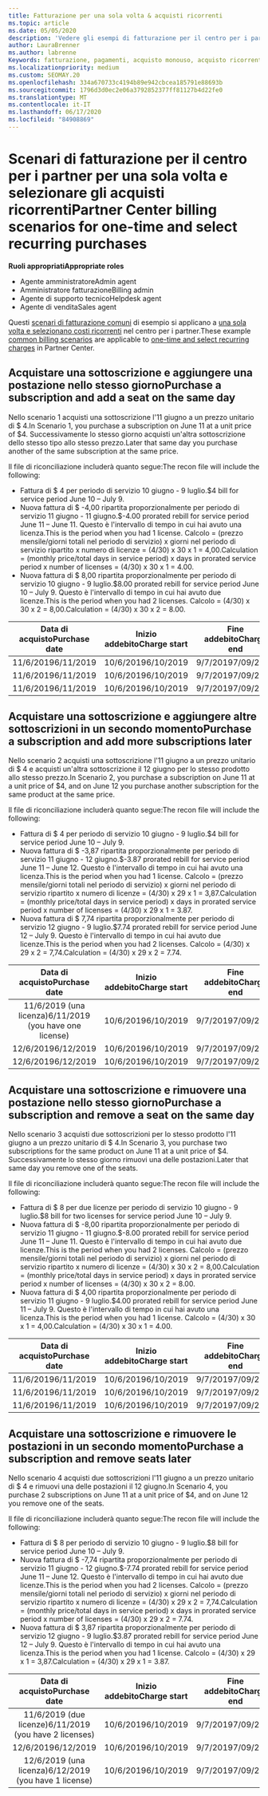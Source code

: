 ```yaml
---
title: Fatturazione per una sola volta & acquisti ricorrenti
ms.topic: article
ms.date: 05/05/2020
description: 'Vedere gli esempi di fatturazione per il centro per i partner per una sola volta e selezionare gli acquisti ricorrenti: quando si acquistano sottoscrizioni, aggiungere altre sottoscrizioni, aggiungere o rimuovere postazioni.'
author: LauraBrenner
ms.author: labrenne
Keywords: fatturazione, pagamenti, acquisto monouso, acquisto ricorrente, sottoscrizioni, postazioni
ms.localizationpriority: medium
ms.custom: SEOMAY.20
ms.openlocfilehash: 334a670733c4194b89e942cbcea185791e88693b
ms.sourcegitcommit: 1796d3d0ec2e06a3792852377ff81127b4d22fe0
ms.translationtype: MT
ms.contentlocale: it-IT
ms.lasthandoff: 06/17/2020
ms.locfileid: "84908869"
---
```

# <a name="partner-center-billing-scenarios-for-one-time-and-select-recurring-purchases"></a><span data-ttu-id="e6646-104">Scenari di fatturazione per il centro per i partner per una sola volta e selezionare gli acquisti ricorrenti</span><span class="sxs-lookup"><span data-stu-id="e6646-104">Partner Center billing scenarios for one-time and select recurring purchases</span></span>

<span data-ttu-id="e6646-105">**Ruoli appropriati**</span><span class="sxs-lookup"><span data-stu-id="e6646-105">**Appropriate roles**</span></span>

- <span data-ttu-id="e6646-106">Agente amministratore</span><span class="sxs-lookup"><span data-stu-id="e6646-106">Admin agent</span></span>
- <span data-ttu-id="e6646-107">Amministratore fatturazione</span><span class="sxs-lookup"><span data-stu-id="e6646-107">Billing admin</span></span>
- <span data-ttu-id="e6646-108">Agente di supporto tecnico</span><span class="sxs-lookup"><span data-stu-id="e6646-108">Helpdesk agent</span></span>
- <span data-ttu-id="e6646-109">Agente di vendita</span><span class="sxs-lookup"><span data-stu-id="e6646-109">Sales agent</span></span>

<span data-ttu-id="e6646-110">Questi [scenari di fatturazione comuni](common-billing-scenarios.md) di esempio si applicano a [una sola volta e selezionano costi ricorrenti](one-time-and-recurring-billing.md) nel centro per i partner.</span><span class="sxs-lookup"><span data-stu-id="e6646-110">These example [common billing scenarios](common-billing-scenarios.md) are applicable to [one-time and select recurring charges](one-time-and-recurring-billing.md) in Partner Center.</span></span>

## <a name="purchase-a-subscription-and-add-a-seat-on-the-same-day"></a><span data-ttu-id="e6646-111">Acquistare una sottoscrizione e aggiungere una postazione nello stesso giorno</span><span class="sxs-lookup"><span data-stu-id="e6646-111">Purchase a subscription and add a seat on the same day</span></span>

<span data-ttu-id="e6646-112">Nello scenario 1 acquisti una sottoscrizione l'11 giugno a un prezzo unitario di $ 4.</span><span class="sxs-lookup"><span data-stu-id="e6646-112">In Scenario 1, you purchase a subscription on June 11 at a unit price of $4.</span></span> <span data-ttu-id="e6646-113">Successivamente lo stesso giorno acquisti un'altra sottoscrizione dello stesso tipo allo stesso prezzo.</span><span class="sxs-lookup"><span data-stu-id="e6646-113">Later that same day you purchase another of the same subscription at the same price.</span></span>

<span data-ttu-id="e6646-114">Il file di riconciliazione includerà quanto segue:</span><span class="sxs-lookup"><span data-stu-id="e6646-114">The recon file will include the following:</span></span>

- <span data-ttu-id="e6646-115">Fattura di $ 4 per periodo di servizio 10 giugno - 9 luglio.</span><span class="sxs-lookup"><span data-stu-id="e6646-115">$4 bill for service period June 10 – July 9.</span></span>
- <span data-ttu-id="e6646-116">Nuova fattura di $ -4,00 ripartita proporzionalmente per periodo di servizio 11 giugno - 11 giugno.</span><span class="sxs-lookup"><span data-stu-id="e6646-116">$-4.00 prorated rebill for service period June 11 – June 11.</span></span> <span data-ttu-id="e6646-117">Questo è l'intervallo di tempo in cui hai avuto una licenza.</span><span class="sxs-lookup"><span data-stu-id="e6646-117">This is the period when you had 1 license.</span></span> <span data-ttu-id="e6646-118">Calcolo = (prezzo mensile/giorni totali nel periodo di servizio) x giorni nel periodo di servizio ripartito x numero di licenze = (4/30) x 30 x 1 = 4,00.</span><span class="sxs-lookup"><span data-stu-id="e6646-118">Calculation = (monthly price/total days in service period) x days in prorated service period x number of licenses = (4/30) x 30 x 1 = 4.00.</span></span>
- <span data-ttu-id="e6646-119">Nuova fattura di $ 8,00 ripartita proporzionalmente per periodo di servizio 10 giugno - 9 luglio.</span><span class="sxs-lookup"><span data-stu-id="e6646-119">$8.00 prorated rebill for service period June 10 – July 9.</span></span> <span data-ttu-id="e6646-120">Questo è l'intervallo di tempo in cui hai avuto due licenze.</span><span class="sxs-lookup"><span data-stu-id="e6646-120">This is the period when you had 2 licenses.</span></span> <span data-ttu-id="e6646-121">Calcolo = (4/30) x 30 x 2 = 8,00.</span><span class="sxs-lookup"><span data-stu-id="e6646-121">Calculation = (4/30) x 30 x 2 = 8.00.</span></span>

|<span data-ttu-id="e6646-122">**Data di acquisto**</span><span class="sxs-lookup"><span data-stu-id="e6646-122">**Purchase date**</span></span>   |<span data-ttu-id="e6646-123">**Inizio addebito**</span><span class="sxs-lookup"><span data-stu-id="e6646-123">**Charge start**</span></span> |<span data-ttu-id="e6646-124">**Fine addebito**</span><span class="sxs-lookup"><span data-stu-id="e6646-124">**Charge end**</span></span>  |<span data-ttu-id="e6646-125">**Prezzo unitario**</span><span class="sxs-lookup"><span data-stu-id="e6646-125">**Unit price**</span></span>  |<span data-ttu-id="e6646-126">**Quantità**</span><span class="sxs-lookup"><span data-stu-id="e6646-126">**Quantity**</span></span>  |<span data-ttu-id="e6646-127">**Amount**</span><span class="sxs-lookup"><span data-stu-id="e6646-127">**Amount**</span></span> |<span data-ttu-id="e6646-128">**Tipo di addebito**</span><span class="sxs-lookup"><span data-stu-id="e6646-128">**Charge type**</span></span> |
|:------:|:------:|:------:|:------:|:------:|:------:|:-----:|
|<span data-ttu-id="e6646-129">11/6/2019</span><span class="sxs-lookup"><span data-stu-id="e6646-129">6/11/2019</span></span>      |<span data-ttu-id="e6646-130">10/6/2019</span><span class="sxs-lookup"><span data-stu-id="e6646-130">6/10/2019</span></span>   |<span data-ttu-id="e6646-131">9/7/2019</span><span class="sxs-lookup"><span data-stu-id="e6646-131">7/09/2019</span></span>         |<span data-ttu-id="e6646-132">$ 4</span><span class="sxs-lookup"><span data-stu-id="e6646-132">$4</span></span>                |<span data-ttu-id="e6646-133">1</span><span class="sxs-lookup"><span data-stu-id="e6646-133">1</span></span>                 |<span data-ttu-id="e6646-134">$ 4</span><span class="sxs-lookup"><span data-stu-id="e6646-134">$4</span></span>            |<span data-ttu-id="e6646-135">Nuovo</span><span class="sxs-lookup"><span data-stu-id="e6646-135">New</span></span>         |
|<span data-ttu-id="e6646-136">11/6/2019</span><span class="sxs-lookup"><span data-stu-id="e6646-136">6/11/2019</span></span>     | <span data-ttu-id="e6646-137">10/6/2019</span><span class="sxs-lookup"><span data-stu-id="e6646-137">6/10/2019</span></span>    |<span data-ttu-id="e6646-138">9/7/2019</span><span class="sxs-lookup"><span data-stu-id="e6646-138">7/09/2019</span></span>        |<span data-ttu-id="e6646-139">$ 4</span><span class="sxs-lookup"><span data-stu-id="e6646-139">$4</span></span>        |<span data-ttu-id="e6646-140">1</span><span class="sxs-lookup"><span data-stu-id="e6646-140">1</span></span>        | <span data-ttu-id="e6646-141">$ -4</span><span class="sxs-lookup"><span data-stu-id="e6646-141">-$4</span></span>       |<span data-ttu-id="e6646-142">addQuantity</span><span class="sxs-lookup"><span data-stu-id="e6646-142">addQuantity</span></span>           |
|<span data-ttu-id="e6646-143">11/6/2019</span><span class="sxs-lookup"><span data-stu-id="e6646-143">6/11/2019</span></span>     | <span data-ttu-id="e6646-144">10/6/2019</span><span class="sxs-lookup"><span data-stu-id="e6646-144">6/10/2019</span></span>    |<span data-ttu-id="e6646-145">9/7/2019</span><span class="sxs-lookup"><span data-stu-id="e6646-145">7/09/2019</span></span>        |<span data-ttu-id="e6646-146">$ 4</span><span class="sxs-lookup"><span data-stu-id="e6646-146">$4</span></span>        | <span data-ttu-id="e6646-147">2</span><span class="sxs-lookup"><span data-stu-id="e6646-147">2</span></span>      |<span data-ttu-id="e6646-148">$ 8</span><span class="sxs-lookup"><span data-stu-id="e6646-148">$8</span></span>         |<span data-ttu-id="e6646-149">addQuantity</span><span class="sxs-lookup"><span data-stu-id="e6646-149">addQuantity</span></span>           |

## <a name="purchase-a-subscription-and-add-more-subscriptions-later"></a><span data-ttu-id="e6646-150">Acquistare una sottoscrizione e aggiungere altre sottoscrizioni in un secondo momento</span><span class="sxs-lookup"><span data-stu-id="e6646-150">Purchase a subscription and add more subscriptions later</span></span>

<span data-ttu-id="e6646-151">Nello scenario 2 acquisti una sottoscrizione l'11 giugno a un prezzo unitario di $ 4 e acquisti un'altra sottoscrizione il 12 giugno per lo stesso prodotto allo stesso prezzo.</span><span class="sxs-lookup"><span data-stu-id="e6646-151">In Scenario 2, you purchase a subscription on June 11 at a unit price of $4, and on June 12 you purchase another subscription for the same product at the same price.</span></span>

<span data-ttu-id="e6646-152">Il file di riconciliazione includerà quanto segue:</span><span class="sxs-lookup"><span data-stu-id="e6646-152">The recon file will include the following:</span></span>

- <span data-ttu-id="e6646-153">Fattura di $ 4 per periodo di servizio 10 giugno - 9 luglio.</span><span class="sxs-lookup"><span data-stu-id="e6646-153">$4 bill for service period June 10 – July 9.</span></span>
- <span data-ttu-id="e6646-154">Nuova fattura di $ -3,87 ripartita proporzionalmente per periodo di servizio 11 giugno - 12 giugno.</span><span class="sxs-lookup"><span data-stu-id="e6646-154">$-3.87 prorated rebill for service period June 11 – June 12.</span></span> <span data-ttu-id="e6646-155">Questo è l'intervallo di tempo in cui hai avuto una licenza.</span><span class="sxs-lookup"><span data-stu-id="e6646-155">This is the period when you had 1 license.</span></span> <span data-ttu-id="e6646-156">Calcolo = (prezzo mensile/giorni totali nel periodo di servizio) x giorni nel periodo di servizio ripartito x numero di licenze = (4/30) x 29 x 1 = 3,87.</span><span class="sxs-lookup"><span data-stu-id="e6646-156">Calculation = (monthly price/total days in service period) x days in prorated service period x number of licenses = (4/30) x 29 x 1 = 3.87.</span></span>
- <span data-ttu-id="e6646-157">Nuova fattura di $ 7,74 ripartita proporzionalmente per periodo di servizio 12 giugno - 9 luglio.</span><span class="sxs-lookup"><span data-stu-id="e6646-157">$7.74 prorated rebill for service period June 12 – July 9.</span></span> <span data-ttu-id="e6646-158">Questo è l'intervallo di tempo in cui hai avuto due licenze.</span><span class="sxs-lookup"><span data-stu-id="e6646-158">This is the period when you had 2 licenses.</span></span> <span data-ttu-id="e6646-159">Calcolo = (4/30) x 29 x 2 = 7,74.</span><span class="sxs-lookup"><span data-stu-id="e6646-159">Calculation = (4/30) x 29 x 2 = 7.74.</span></span>

|<span data-ttu-id="e6646-160">**Data di acquisto**</span><span class="sxs-lookup"><span data-stu-id="e6646-160">**Purchase date**</span></span>   |<span data-ttu-id="e6646-161">**Inizio addebito**</span><span class="sxs-lookup"><span data-stu-id="e6646-161">**Charge start**</span></span> |<span data-ttu-id="e6646-162">**Fine addebito**</span><span class="sxs-lookup"><span data-stu-id="e6646-162">**Charge end**</span></span>  |<span data-ttu-id="e6646-163">**Prezzo unitario**</span><span class="sxs-lookup"><span data-stu-id="e6646-163">**Unit price**</span></span>  |<span data-ttu-id="e6646-164">**Quantità**</span><span class="sxs-lookup"><span data-stu-id="e6646-164">**Quantity**</span></span>  |<span data-ttu-id="e6646-165">**Amount**</span><span class="sxs-lookup"><span data-stu-id="e6646-165">**Amount**</span></span> |<span data-ttu-id="e6646-166">**Tipo di addebito**</span><span class="sxs-lookup"><span data-stu-id="e6646-166">**Charge type**</span></span> |
|:------:|:------:|:------:|:------:|:------:|:------:|:-----:|
|<span data-ttu-id="e6646-167">11/6/2019 (una licenza)</span><span class="sxs-lookup"><span data-stu-id="e6646-167">6/11/2019 (you have one license)</span></span>     |<span data-ttu-id="e6646-168">10/6/2019</span><span class="sxs-lookup"><span data-stu-id="e6646-168">6/10/2019</span></span>   |<span data-ttu-id="e6646-169">9/7/2019</span><span class="sxs-lookup"><span data-stu-id="e6646-169">7/09/2019</span></span>         |<span data-ttu-id="e6646-170">$ 4</span><span class="sxs-lookup"><span data-stu-id="e6646-170">$4</span></span>         |<span data-ttu-id="e6646-171">1</span><span class="sxs-lookup"><span data-stu-id="e6646-171">1</span></span>        |<span data-ttu-id="e6646-172">$ 4</span><span class="sxs-lookup"><span data-stu-id="e6646-172">$4</span></span>            |<span data-ttu-id="e6646-173">Nuovo</span><span class="sxs-lookup"><span data-stu-id="e6646-173">New</span></span>         |
|<span data-ttu-id="e6646-174">12/6/2019</span><span class="sxs-lookup"><span data-stu-id="e6646-174">6/12/2019</span></span>     | <span data-ttu-id="e6646-175">10/6/2019</span><span class="sxs-lookup"><span data-stu-id="e6646-175">6/10/2019</span></span>    |<span data-ttu-id="e6646-176">9/7/2019</span><span class="sxs-lookup"><span data-stu-id="e6646-176">7/09/2019</span></span>        |<span data-ttu-id="e6646-177">$ 4</span><span class="sxs-lookup"><span data-stu-id="e6646-177">$4</span></span>        |<span data-ttu-id="e6646-178">1</span><span class="sxs-lookup"><span data-stu-id="e6646-178">1</span></span>        | <span data-ttu-id="e6646-179">$ -3,87</span><span class="sxs-lookup"><span data-stu-id="e6646-179">-$3.87</span></span>       |<span data-ttu-id="e6646-180">addQuantity</span><span class="sxs-lookup"><span data-stu-id="e6646-180">addQuantity</span></span>           |
|<span data-ttu-id="e6646-181">12/6/2019</span><span class="sxs-lookup"><span data-stu-id="e6646-181">6/12/2019</span></span>     | <span data-ttu-id="e6646-182">10/6/2019</span><span class="sxs-lookup"><span data-stu-id="e6646-182">6/10/2019</span></span>    |<span data-ttu-id="e6646-183">9/7/2019</span><span class="sxs-lookup"><span data-stu-id="e6646-183">7/09/2019</span></span>        |<span data-ttu-id="e6646-184">$ 4</span><span class="sxs-lookup"><span data-stu-id="e6646-184">$4</span></span>        | <span data-ttu-id="e6646-185">2</span><span class="sxs-lookup"><span data-stu-id="e6646-185">2</span></span>      |<span data-ttu-id="e6646-186">$ 7,74</span><span class="sxs-lookup"><span data-stu-id="e6646-186">$7.74</span></span>       |<span data-ttu-id="e6646-187">addQuantity</span><span class="sxs-lookup"><span data-stu-id="e6646-187">addQuantity</span></span>           |

## <a name="purchase-a-subscription-and-remove-a-seat-on-the-same-day"></a><span data-ttu-id="e6646-188">Acquistare una sottoscrizione e rimuovere una postazione nello stesso giorno</span><span class="sxs-lookup"><span data-stu-id="e6646-188">Purchase a subscription and remove a seat on the same day</span></span>

<span data-ttu-id="e6646-189">Nello scenario 3 acquisti due sottoscrizioni per lo stesso prodotto l'11 giugno a un prezzo unitario di $ 4.</span><span class="sxs-lookup"><span data-stu-id="e6646-189">In Scenario 3, you purchase two subscriptions for the same product on June 11 at a unit price of $4.</span></span> <span data-ttu-id="e6646-190">Successivamente lo stesso giorno rimuovi una delle postazioni.</span><span class="sxs-lookup"><span data-stu-id="e6646-190">Later that same day you remove one of the seats.</span></span>  

<span data-ttu-id="e6646-191">Il file di riconciliazione includerà quanto segue:</span><span class="sxs-lookup"><span data-stu-id="e6646-191">The recon file will include the following:</span></span>

- <span data-ttu-id="e6646-192">Fattura di $ 8 per due licenze per periodo di servizio 10 giugno - 9 luglio.</span><span class="sxs-lookup"><span data-stu-id="e6646-192">$8 bill for two licenses for service period June 10 – July 9.</span></span>
- <span data-ttu-id="e6646-193">Nuova fattura di $ -8,00 ripartita proporzionalmente per periodo di servizio 11 giugno - 11 giugno.</span><span class="sxs-lookup"><span data-stu-id="e6646-193">$-8.00 prorated rebill for service period June 11 – June 11.</span></span> <span data-ttu-id="e6646-194">Questo è l'intervallo di tempo in cui hai avuto due licenze.</span><span class="sxs-lookup"><span data-stu-id="e6646-194">This is the period when you had 2 licenses.</span></span> <span data-ttu-id="e6646-195">Calcolo = (prezzo mensile/giorni totali nel periodo di servizio) x giorni nel periodo di servizio ripartito x numero di licenze = (4/30) x 30 x 2 = 8,00.</span><span class="sxs-lookup"><span data-stu-id="e6646-195">Calculation = (monthly price/total days in service period) x days in prorated service period x number of licenses = (4/30) x 30 x 2 = 8.00.</span></span>
- <span data-ttu-id="e6646-196">Nuova fattura di $ 4,00 ripartita proporzionalmente per periodo di servizio 11 giugno - 9 luglio.</span><span class="sxs-lookup"><span data-stu-id="e6646-196">$4.00 prorated rebill for service period June 11 – July 9.</span></span> <span data-ttu-id="e6646-197">Questo è l'intervallo di tempo in cui hai avuto una licenza.</span><span class="sxs-lookup"><span data-stu-id="e6646-197">This is the period when you had 1 license.</span></span> <span data-ttu-id="e6646-198">Calcolo = (4/30) x 30 x 1 = 4,00.</span><span class="sxs-lookup"><span data-stu-id="e6646-198">Calculation = (4/30) x 30 x 1 = 4.00.</span></span>

|<span data-ttu-id="e6646-199">**Data di acquisto**</span><span class="sxs-lookup"><span data-stu-id="e6646-199">**Purchase date**</span></span>   |<span data-ttu-id="e6646-200">**Inizio addebito**</span><span class="sxs-lookup"><span data-stu-id="e6646-200">**Charge start**</span></span> |<span data-ttu-id="e6646-201">**Fine addebito**</span><span class="sxs-lookup"><span data-stu-id="e6646-201">**Charge end**</span></span>  |<span data-ttu-id="e6646-202">**Prezzo unitario**</span><span class="sxs-lookup"><span data-stu-id="e6646-202">**Unit price**</span></span>  |<span data-ttu-id="e6646-203">**Quantità**</span><span class="sxs-lookup"><span data-stu-id="e6646-203">**Quantity**</span></span>  |<span data-ttu-id="e6646-204">**Amount**</span><span class="sxs-lookup"><span data-stu-id="e6646-204">**Amount**</span></span> |<span data-ttu-id="e6646-205">**Tipo di addebito**</span><span class="sxs-lookup"><span data-stu-id="e6646-205">**Charge type**</span></span> |
|:------:|:------:|:------:|:------:|:------:|:------:|:-----:|
|<span data-ttu-id="e6646-206">11/6/2019</span><span class="sxs-lookup"><span data-stu-id="e6646-206">6/11/2019</span></span>      |<span data-ttu-id="e6646-207">10/6/2019</span><span class="sxs-lookup"><span data-stu-id="e6646-207">6/10/2019</span></span>   |<span data-ttu-id="e6646-208">9/7/2019</span><span class="sxs-lookup"><span data-stu-id="e6646-208">7/09/2019</span></span>         |<span data-ttu-id="e6646-209">$ 4</span><span class="sxs-lookup"><span data-stu-id="e6646-209">$4</span></span>                |<span data-ttu-id="e6646-210">2</span><span class="sxs-lookup"><span data-stu-id="e6646-210">2</span></span>                 |<span data-ttu-id="e6646-211">$ 8</span><span class="sxs-lookup"><span data-stu-id="e6646-211">$8</span></span>            |<span data-ttu-id="e6646-212">Nuovo</span><span class="sxs-lookup"><span data-stu-id="e6646-212">New</span></span>         |
|<span data-ttu-id="e6646-213">11/6/2019</span><span class="sxs-lookup"><span data-stu-id="e6646-213">6/11/2019</span></span>     | <span data-ttu-id="e6646-214">10/6/2019</span><span class="sxs-lookup"><span data-stu-id="e6646-214">6/10/2019</span></span>    |<span data-ttu-id="e6646-215">9/7/2019</span><span class="sxs-lookup"><span data-stu-id="e6646-215">7/09/2019</span></span>        |<span data-ttu-id="e6646-216">$ 4</span><span class="sxs-lookup"><span data-stu-id="e6646-216">$4</span></span>        |<span data-ttu-id="e6646-217">2</span><span class="sxs-lookup"><span data-stu-id="e6646-217">2</span></span>        | <span data-ttu-id="e6646-218">-$ 8</span><span class="sxs-lookup"><span data-stu-id="e6646-218">-$8</span></span>       |<span data-ttu-id="e6646-219">removeQuantity</span><span class="sxs-lookup"><span data-stu-id="e6646-219">removeQuantity</span></span>           |
|<span data-ttu-id="e6646-220">11/6/2019</span><span class="sxs-lookup"><span data-stu-id="e6646-220">6/11/2019</span></span>     | <span data-ttu-id="e6646-221">10/6/2019</span><span class="sxs-lookup"><span data-stu-id="e6646-221">6/10/2019</span></span>    |<span data-ttu-id="e6646-222">9/7/2019</span><span class="sxs-lookup"><span data-stu-id="e6646-222">7/09/2019</span></span>        |<span data-ttu-id="e6646-223">$ 4</span><span class="sxs-lookup"><span data-stu-id="e6646-223">$4</span></span>        | <span data-ttu-id="e6646-224">1</span><span class="sxs-lookup"><span data-stu-id="e6646-224">1</span></span>      |<span data-ttu-id="e6646-225">$ 4</span><span class="sxs-lookup"><span data-stu-id="e6646-225">$4</span></span>         |<span data-ttu-id="e6646-226">removeQuantity</span><span class="sxs-lookup"><span data-stu-id="e6646-226">removeQuantity</span></span>           |

## <a name="purchase-a-subscription-and-remove-seats-later"></a><span data-ttu-id="e6646-227">Acquistare una sottoscrizione e rimuovere le postazioni in un secondo momento</span><span class="sxs-lookup"><span data-stu-id="e6646-227">Purchase a subscription and remove seats later</span></span>

<span data-ttu-id="e6646-228">Nello scenario 4 acquisti due sottoscrizioni l'11 giugno a un prezzo unitario di $ 4 e rimuovi una delle postazioni il 12 giugno.</span><span class="sxs-lookup"><span data-stu-id="e6646-228">In Scenario 4, you purchase 2 subscriptions on June 11 at a unit price of $4, and on June 12 you remove one of the seats.</span></span>

<span data-ttu-id="e6646-229">Il file di riconciliazione includerà quanto segue:</span><span class="sxs-lookup"><span data-stu-id="e6646-229">The recon file will include the following:</span></span>

- <span data-ttu-id="e6646-230">Fattura di $ 8 per periodo di servizio 10 giugno - 9 luglio.</span><span class="sxs-lookup"><span data-stu-id="e6646-230">$8 bill for service period June 10 – July 9.</span></span>
- <span data-ttu-id="e6646-231">Nuova fattura di $ -7,74 ripartita proporzionalmente per periodo di servizio 11 giugno - 12 giugno.</span><span class="sxs-lookup"><span data-stu-id="e6646-231">$-7.74 prorated rebill for service period June 11 – June 12.</span></span> <span data-ttu-id="e6646-232">Questo è l'intervallo di tempo in cui hai avuto due licenze.</span><span class="sxs-lookup"><span data-stu-id="e6646-232">This is the period when you had 2 licenses.</span></span> <span data-ttu-id="e6646-233">Calcolo = (prezzo mensile/giorni totali nel periodo di servizio) x giorni nel periodo di servizio ripartito x numero di licenze = (4/30) x 29 x 2 = 7,74.</span><span class="sxs-lookup"><span data-stu-id="e6646-233">Calculation = (monthly price/total days in service period) x days in prorated service period x number of licenses = (4/30) x 29 x 2 = 7.74.</span></span>
- <span data-ttu-id="e6646-234">Nuova fattura di $ 3,87 ripartita proporzionalmente per periodo di servizio 12 giugno - 9 luglio.</span><span class="sxs-lookup"><span data-stu-id="e6646-234">$3.87 prorated rebill for service period June 12 – July 9.</span></span> <span data-ttu-id="e6646-235">Questo è l'intervallo di tempo in cui hai avuto una licenza.</span><span class="sxs-lookup"><span data-stu-id="e6646-235">This is the period when you had 1 license.</span></span> <span data-ttu-id="e6646-236">Calcolo = (4/30) x 29 x 1 = 3,87.</span><span class="sxs-lookup"><span data-stu-id="e6646-236">Calculation = (4/30) x 29 x 1 = 3.87.</span></span>

|<span data-ttu-id="e6646-237">**Data di acquisto**</span><span class="sxs-lookup"><span data-stu-id="e6646-237">**Purchase date**</span></span>   |<span data-ttu-id="e6646-238">**Inizio addebito**</span><span class="sxs-lookup"><span data-stu-id="e6646-238">**Charge start**</span></span> |<span data-ttu-id="e6646-239">**Fine addebito**</span><span class="sxs-lookup"><span data-stu-id="e6646-239">**Charge end**</span></span>  |<span data-ttu-id="e6646-240">**Prezzo unitario**</span><span class="sxs-lookup"><span data-stu-id="e6646-240">**Unit price**</span></span>  |<span data-ttu-id="e6646-241">**Quantità**</span><span class="sxs-lookup"><span data-stu-id="e6646-241">**Quantity**</span></span>  |<span data-ttu-id="e6646-242">**Amount**</span><span class="sxs-lookup"><span data-stu-id="e6646-242">**Amount**</span></span> |<span data-ttu-id="e6646-243">**Tipo di addebito**</span><span class="sxs-lookup"><span data-stu-id="e6646-243">**Charge type**</span></span> |
|:------:|:------:|:------:|:------:|:------:|:------:|:-----:|
|<span data-ttu-id="e6646-244">11/6/2019 (due licenze)</span><span class="sxs-lookup"><span data-stu-id="e6646-244">6/11/2019 (you have 2 licenses)</span></span>     |<span data-ttu-id="e6646-245">10/6/2019</span><span class="sxs-lookup"><span data-stu-id="e6646-245">6/10/2019</span></span>   |<span data-ttu-id="e6646-246">9/7/2019</span><span class="sxs-lookup"><span data-stu-id="e6646-246">7/09/2019</span></span>         |<span data-ttu-id="e6646-247">$ 4</span><span class="sxs-lookup"><span data-stu-id="e6646-247">$4</span></span>         |<span data-ttu-id="e6646-248">2</span><span class="sxs-lookup"><span data-stu-id="e6646-248">2</span></span>        |<span data-ttu-id="e6646-249">$ 8</span><span class="sxs-lookup"><span data-stu-id="e6646-249">$8</span></span>       |<span data-ttu-id="e6646-250">Nuovo</span><span class="sxs-lookup"><span data-stu-id="e6646-250">New</span></span>       |
|<span data-ttu-id="e6646-251">12/6/2019</span><span class="sxs-lookup"><span data-stu-id="e6646-251">6/12/2019</span></span>     | <span data-ttu-id="e6646-252">10/6/2019</span><span class="sxs-lookup"><span data-stu-id="e6646-252">6/10/2019</span></span>    |<span data-ttu-id="e6646-253">9/7/2019</span><span class="sxs-lookup"><span data-stu-id="e6646-253">7/09/2019</span></span>        |<span data-ttu-id="e6646-254">$ 4</span><span class="sxs-lookup"><span data-stu-id="e6646-254">$4</span></span>        |<span data-ttu-id="e6646-255">2</span><span class="sxs-lookup"><span data-stu-id="e6646-255">2</span></span>        | <span data-ttu-id="e6646-256">$ -7,74</span><span class="sxs-lookup"><span data-stu-id="e6646-256">-$7.74</span></span>       |<span data-ttu-id="e6646-257">removeQuantity</span><span class="sxs-lookup"><span data-stu-id="e6646-257">removeQuantity</span></span>           |
|<span data-ttu-id="e6646-258">12/6/2019 (una licenza)</span><span class="sxs-lookup"><span data-stu-id="e6646-258">6/12/2019 (you have 1 license)</span></span>    | <span data-ttu-id="e6646-259">10/6/2019</span><span class="sxs-lookup"><span data-stu-id="e6646-259">6/10/2019</span></span>    |<span data-ttu-id="e6646-260">9/7/2019</span><span class="sxs-lookup"><span data-stu-id="e6646-260">7/09/2019</span></span>   |<span data-ttu-id="e6646-261">$ 4</span><span class="sxs-lookup"><span data-stu-id="e6646-261">$4</span></span>    |<span data-ttu-id="e6646-262">1</span><span class="sxs-lookup"><span data-stu-id="e6646-262">1</span></span>      |<span data-ttu-id="e6646-263">$ 3,87</span><span class="sxs-lookup"><span data-stu-id="e6646-263">$3.87</span></span>    |<span data-ttu-id="e6646-264">removeQuantity</span><span class="sxs-lookup"><span data-stu-id="e6646-264">removeQuantity</span></span> |
